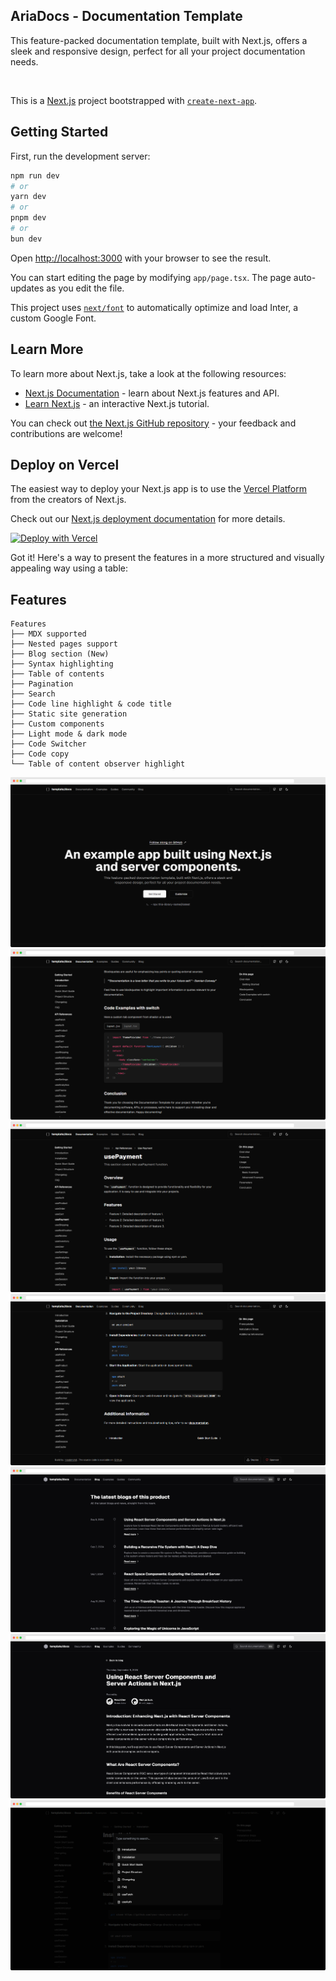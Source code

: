 ## AriaDocs - Documentation Template

This feature-packed documentation template, built with Next.js, offers a sleek and responsive design, perfect for all your project documentation needs.

<br/>

This is a [Next.js](https://nextjs.org/) project bootstrapped with [`create-next-app`](https://github.com/vercel/next.js/tree/canary/packages/create-next-app).

## Getting Started

First, run the development server:

```bash
npm run dev
# or
yarn dev
# or
pnpm dev
# or
bun dev
```

Open [http://localhost:3000](http://localhost:3000) with your browser to see the result.

You can start editing the page by modifying `app/page.tsx`. The page auto-updates as you edit the file.

This project uses [`next/font`](https://nextjs.org/docs/basic-features/font-optimization) to automatically optimize and load Inter, a custom Google Font.

## Learn More

To learn more about Next.js, take a look at the following resources:

- [Next.js Documentation](https://nextjs.org/docs) - learn about Next.js features and API.
- [Learn Next.js](https://nextjs.org/learn) - an interactive Next.js tutorial.

You can check out [the Next.js GitHub repository](https://github.com/vercel/next.js/) - your feedback and contributions are welcome!

## Deploy on Vercel

The easiest way to deploy your Next.js app is to use the [Vercel Platform](https://vercel.com/new?utm_medium=default-template&filter=next.js&utm_source=create-next-app&utm_campaign=create-next-app-readme) from the creators of Next.js.

Check out our [Next.js deployment documentation](https://nextjs.org/docs/deployment) for more details.

[![Deploy with Vercel](https://vercel.com/button)](https://vercel.com/new/clone?repository-url=https://github.com/nisabmohd/Documentation-Template)

Got it! Here's a way to present the features in a more structured and visually appealing way using a table:




## Features

```plaintext
Features
├── MDX supported
├── Nested pages support
├── Blog section (New)
├── Syntax highlighting
├── Table of contents
├── Pagination
├── Search
├── Code line highlight & code title
├── Static site generation
├── Custom components
├── Light mode & dark mode
├── Code Switcher
├── Code copy
└── Table of content observer highlight
```



<img src="./public/screely-1719313562121.png" />
<img src="./public/screely-1719313578041.png" />
<img src="./public/screely-1719313622174.png" />
<img src="./public/screely-1719313611520.png" />
<img src="./public/screely-1725045955250.png" />
<img src="./public/screely-1725045968399.png" />
<img src="./public/screely-1719313597608.png" />